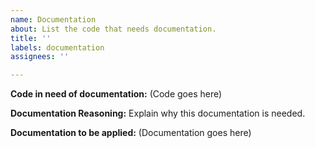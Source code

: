 ```yaml
---
name: Documentation
about: List the code that needs documentation.
title: ''
labels: documentation
assignees: ''

---
```


**Code in need of documentation:**
(Code goes here)

**Documentation Reasoning:**
Explain why this documentation is needed.

**Documentation to be applied:**
(Documentation goes here)
